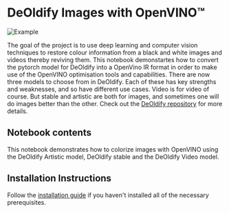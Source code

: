 # DeOldify Images with OpenVINO™

![Example](https://media.githubusercontent.com/media/dana-kelley/DeOldify/master/result_images/FlyingOverEdinburgh.jpg)

The goal of the project is to use deep learning and computer vision techniques to restore colour information from a black and white images and videos thereby reviving them. This notebook demonstartes how to convert the pytorch model for DeOldify into a OpenVino IR format in order to make use of the OpenVINO optimisation tools and capabilities. There are now three models to choose from in DeOldify. Each of these has key strengths and weaknesses, and so have different use cases. Video is for video of course. But stable and artistic are both for images, and sometimes one will do images better than the other. Check out the [DeOldify repository](https://github.com/jantic/DeOldify) for more details.

## Notebook contents

This notebook demonstrates how to colorize images with OpenVINO using the DeOldify Artistic model, DeOldify stable and the DeOldify Video model.

## Installation Instructions

Follow the [installation guide](https://github.com/openvinotoolkit/openvino_notebooks/blob/main/notebooks/215-image-inpainting/README.md) if you haven't installed all of the necessary prerequisites.
